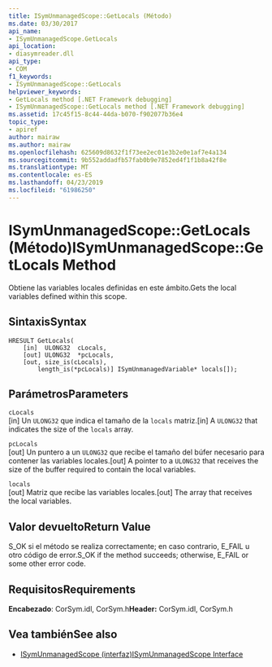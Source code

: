 ```yaml
---
title: ISymUnmanagedScope::GetLocals (Método)
ms.date: 03/30/2017
api_name:
- ISymUnmanagedScope.GetLocals
api_location:
- diasymreader.dll
api_type:
- COM
f1_keywords:
- ISymUnmanagedScope::GetLocals
helpviewer_keywords:
- GetLocals method [.NET Framework debugging]
- ISymUnmanagedScope::GetLocals method [.NET Framework debugging]
ms.assetid: 17c45f15-8c44-44da-b070-f902077b36e4
topic_type:
- apiref
author: mairaw
ms.author: mairaw
ms.openlocfilehash: 625609d8632f1f73ee2ec01e3b2e0e1af7e4a134
ms.sourcegitcommit: 9b552addadfb57fab0b9e7852ed4f1f1b8a42f8e
ms.translationtype: MT
ms.contentlocale: es-ES
ms.lasthandoff: 04/23/2019
ms.locfileid: "61986250"
---
```

# <a name="isymunmanagedscopegetlocals-method"></a><span data-ttu-id="76b88-102">ISymUnmanagedScope::GetLocals (Método)</span><span class="sxs-lookup"><span data-stu-id="76b88-102">ISymUnmanagedScope::GetLocals Method</span></span>
<span data-ttu-id="76b88-103">Obtiene las variables locales definidas en este ámbito.</span><span class="sxs-lookup"><span data-stu-id="76b88-103">Gets the local variables defined within this scope.</span></span>  
  
## <a name="syntax"></a><span data-ttu-id="76b88-104">Sintaxis</span><span class="sxs-lookup"><span data-stu-id="76b88-104">Syntax</span></span>  
  
```  
HRESULT GetLocals(  
    [in]  ULONG32  cLocals,  
    [out] ULONG32  *pcLocals,  
    [out, size_is(cLocals),  
        length_is(*pcLocals)] ISymUnmanagedVariable* locals[]);  
```  
  
## <a name="parameters"></a><span data-ttu-id="76b88-105">Parámetros</span><span class="sxs-lookup"><span data-stu-id="76b88-105">Parameters</span></span>  
 `cLocals`  
 <span data-ttu-id="76b88-106">[in] Un `ULONG32` que indica el tamaño de la `locals` matriz.</span><span class="sxs-lookup"><span data-stu-id="76b88-106">[in] A `ULONG32` that indicates the size of the `locals` array.</span></span>  
  
 `pcLocals`  
 <span data-ttu-id="76b88-107">[out] Un puntero a un `ULONG32` que recibe el tamaño del búfer necesario para contener las variables locales.</span><span class="sxs-lookup"><span data-stu-id="76b88-107">[out] A pointer to a `ULONG32` that receives the size of the buffer required to contain the local variables.</span></span>  
  
 `locals`  
 <span data-ttu-id="76b88-108">[out] Matriz que recibe las variables locales.</span><span class="sxs-lookup"><span data-stu-id="76b88-108">[out] The array that receives the local variables.</span></span>  
  
## <a name="return-value"></a><span data-ttu-id="76b88-109">Valor devuelto</span><span class="sxs-lookup"><span data-stu-id="76b88-109">Return Value</span></span>  
 <span data-ttu-id="76b88-110">S_OK si el método se realiza correctamente; en caso contrario, E_FAIL u otro código de error.</span><span class="sxs-lookup"><span data-stu-id="76b88-110">S_OK if the method succeeds; otherwise, E_FAIL or some other error code.</span></span>  
  
## <a name="requirements"></a><span data-ttu-id="76b88-111">Requisitos</span><span class="sxs-lookup"><span data-stu-id="76b88-111">Requirements</span></span>  
 <span data-ttu-id="76b88-112">**Encabezado**: CorSym.idl, CorSym.h</span><span class="sxs-lookup"><span data-stu-id="76b88-112">**Header:** CorSym.idl, CorSym.h</span></span>  
  
## <a name="see-also"></a><span data-ttu-id="76b88-113">Vea también</span><span class="sxs-lookup"><span data-stu-id="76b88-113">See also</span></span>

- [<span data-ttu-id="76b88-114">ISymUnmanagedScope (interfaz)</span><span class="sxs-lookup"><span data-stu-id="76b88-114">ISymUnmanagedScope Interface</span></span>](../../../../docs/framework/unmanaged-api/diagnostics/isymunmanagedscope-interface.md)
